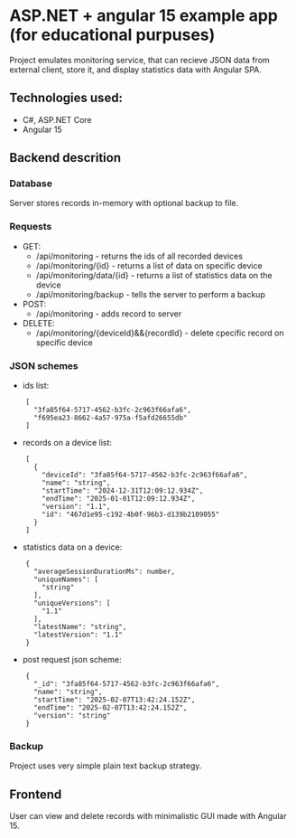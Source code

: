 # ASP.NET + angular 15 example app (for educational purpuses)
Project emulates monitoring service, that can recieve JSON data from external client, store it, and display statistics data with Angular SPA.

## Technologies used:
- C#, ASP.NET Core
- Angular 15

## Backend descrition

### Database
Server stores records in-memory with optional backup to file.

### Requests
- GET:
  - /api/monitoring - returns the ids of all recorded devices
  - /api/monitoring/{id} - returns a list of data on specific device
  - /api/monitoring/data/{id} - returns a list of statistics data on the device
  - /api/monitoring/backup - tells the server to perform a backup
- POST:
  - /api/monitoring - adds record to server
- DELETE:
  - /api/monitoring/{deviceId}&&{recordId} - delete cpecific record on specific device

### JSON schemes
- ids list: 
```
    [ 
      "3fa85f64-5717-4562-b3fc-2c963f66afa6", 
      "f695ea23-8662-4a57-975a-f5afd26655db" 
    ]
```
- records on a device list:  
```
    [
      {
        "deviceId": "3fa85f64-5717-4562-b3fc-2c963f66afa6",
        "name": "string",
        "startTime": "2024-12-31T12:09:12.934Z",
        "endTime": "2025-01-01T12:09:12.934Z",
        "version": "1.1",
        "id": "467d1e95-c192-4b0f-96b3-d139b2109055"
      }
    ]
```
- statistics data on a device:
```
    {
      "averageSessionDurationMs": number,
      "uniqueNames": [
        "string"
      ],
      "uniqueVersions": [
        "1.1"
      ],
      "latestName": "string",
      "latestVersion": "1.1"
    }
```
- post request json scheme:
```
    {
      "_id": "3fa85f64-5717-4562-b3fc-2c963f66afa6",
      "name": "string",
      "startTime": "2025-02-07T13:42:24.152Z",
      "endTime": "2025-02-07T13:42:24.152Z",
      "version": "string"
    }
```
### Backup
Project uses very simple plain text backup strategy.

## Frontend
User can view and delete records with minimalistic GUI made with Angular 15.